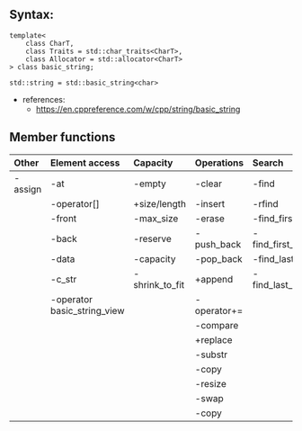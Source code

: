 ## Syntax:  
    template<  
        class CharT,  
        class Traits = std::char_traits<CharT>,  
        class Allocator = std::allocator<CharT>  
    > class basic_string;  

    std::string = std::basic_string<char>

- references:
    - https://en.cppreference.com/w/cpp/string/basic_string

## Member functions
| Other     | Element access              | Capacity       | Operations   | Search              |
| :---      | :---                        | :---           | :---         | :---                |
| -assign   | -at                         | -empty         | -clear       | -find               |
|           | -operator[]                 | +size/length   | -insert      | -rfind              |
|           | -front                      | -max_size      | -erase       | -find_first_of      |
|           | -back                       | -reserve       | -push_back   | -find_first_not_of  |
|           | -data                       | -capacity      | -pop_back    | -find_last_of       |
|           | -c_str                      | -shrink_to_fit | +append      | -find_last_not_of   |
|           | -operator basic_string_view |                | -operator+=  |                     |
|           |                             |                | -compare     |                     |
|           |                             |                | +replace     |                     |
|           |                             |                | -substr      |                     |
|           |                             |                | -copy        |                     |
|           |                             |                | -resize      |                     |
|           |                             |                | -swap        |                     |
|           |                             |                | -copy        |                     |
